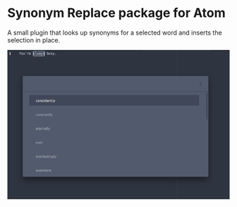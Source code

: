 # Synonym Replace package for Atom

A small plugin that looks up synonyms for a selected word and inserts the selection in place.

![](https://github.com/henkf/synonym-replace/raw/master/scrot.png)
